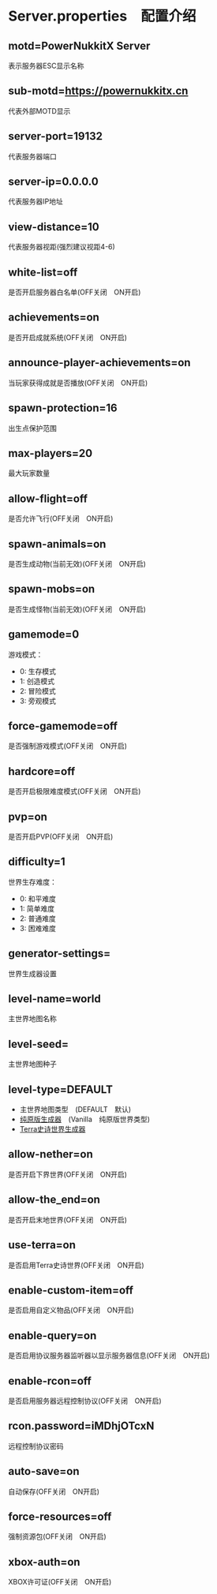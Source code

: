 # Server.properties　配置介绍
## motd=PowerNukkitX Server
表示服务器ESC显示名称
## sub-motd=https://powernukkitx.cn
代表外部MOTD显示
## server-port=19132
代表服务器端口
## server-ip=0.0.0.0
代表服务器IP地址
## view-distance=10
代表服务器视距(强烈建议视距4-6)
## white-list=off
是否开启服务器白名单(OFF关闭　ON开启)
## achievements=on
是否开启成就系统(OFF关闭　ON开启)
## announce-player-achievements=on
当玩家获得成就是否播放(OFF关闭　ON开启)
## spawn-protection=16
出生点保护范围
## max-players=20
最大玩家数量
## allow-flight=off
是否允许飞行(OFF关闭　ON开启)
## spawn-animals=on
是否生成动物(当前无效)(OFF关闭　ON开启)
## spawn-mobs=on
是否生成怪物(当前无效)(OFF关闭　ON开启)
## gamemode=0
游戏模式：
- 0: 生存模式　
- 1: 创造模式　
- 2: 冒险模式　
- 3: 旁观模式
## force-gamemode=off
是否强制游戏模式(OFF关闭　ON开启)
## hardcore=off
是否开启极限难度模式(OFF关闭　ON开启)
## pvp=on
是否开启PVP(OFF关闭　ON开启)
## difficulty=1
世界生存难度：
- 0: 和平难度　
- 1: 简单难度　
- 2: 普通难度　
- 3: 困难难度
## generator-settings=
世界生成器设置
## level-name=world
主世界地图名称
## level-seed=
主世界地图种子
## level-type=DEFAULT
- 主世界地图类型　(DEFAULT　默认)
- [纯原版生成器](https://github.com/KCodeYT/VanillaGenerator)　(Vanilla　纯原版世界类型)
- [Terra史诗世界生成器](Terra问题.html)
## allow-nether=on
是否开启下界世界(OFF关闭　ON开启)
## allow-the_end=on
是否开启末地世界(OFF关闭　ON开启)
## use-terra=on
是否启用Terra史诗世界(OFF关闭　ON开启)
## enable-custom-item=off
是否启用自定义物品(OFF关闭　ON开启)
## enable-query=on
是否启用协议服务器监听器以显示服务器信息(OFF关闭　ON开启)
## enable-rcon=off
是否启用服务器远程控制协议(OFF关闭　ON开启)
## rcon.password=iMDhjOTcxN
远程控制协议密码
## auto-save=on
自动保存(OFF关闭　ON开启)
## force-resources=off
强制资源包(OFF关闭　ON开启)
## xbox-auth=on
XBOX许可证(OFF关闭　ON开启)
